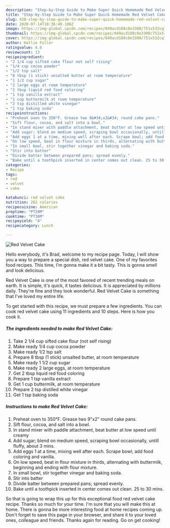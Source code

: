 ```yaml
---
description: "Step-by-Step Guide to Make Super Quick Homemade Red Velvet Cake"
title: "Step-by-Step Guide to Make Super Quick Homemade Red Velvet Cake"
slug: 428-step-by-step-guide-to-make-super-quick-homemade-red-velvet-cake
date: 2020-07-14T18:36:49.106Z
image: https://img-global.cpcdn.com/recipes/049acd188c0e3300/751x532cq70/red-velvet-cake-recipe-main-photo.jpg
thumbnail: https://img-global.cpcdn.com/recipes/049acd188c0e3300/751x532cq70/red-velvet-cake-recipe-main-photo.jpg
cover: https://img-global.cpcdn.com/recipes/049acd188c0e3300/751x532cq70/red-velvet-cake-recipe-main-photo.jpg
author: Hallie Fuller
ratingvalue: 4.6
reviewcount: 13
recipeingredient:
- "2 1/4 cup sifted cake flour not self rising"
- "1/4 cup cocoa powder"
- "1/2 tsp salt"
- "8 tbsp (1 stick) unsalted butter at room temperature"
- "1 1/2 cup sugar"
- "2 large eggs at room temperature"
- "2 tbsp liquid red food coloring"
- "1 tsp vanilla extract"
- "1 cup buttermilk at room temperature"
- "2 tsp distilled white vinegar"
- "1 tsp baking soda"
recipeinstructions:
- "Preheat oven to 350°F. Grease two 9&#34;x2&#34; round cake pans."
- "Sift flour, cocoa, and salt into a bowl."
- "In stand mixer with paddle attachment, beat butter at low speed until creamy"
- "Add sugar; blend on medium speed, scraping bowl occasionally, untill fluffy, about 3 mins."
- "Add eggs 1 at a time, mixing well after each. Scrape bowl; add food coloring and vanilla."
- "On low speed, beat in flour mixture in thirds, alternating with buttermilk, beginning and ending with flour mixture."
- "In small bowl, stir together vinegar and baking soda."
- "Stir into batter"
- "Divide batter between prepared pans; spread evenly."
- "Bake until a toothpick inserted in center comes out clean. 25 to 30 mins."
categories:
- Recipe
tags:
- red
- velvet
- cake

katakunci: red velvet cake 
nutrition: 262 calories
recipecuisine: American
preptime: "PT20M"
cooktime: "PT36M"
recipeyield: "4"
recipecategory: Lunch

---
```



![Red Velvet Cake](https://img-global.cpcdn.com/recipes/049acd188c0e3300/751x532cq70/red-velvet-cake-recipe-main-photo.jpg)

Hello everybody, it's Brad, welcome to my recipe page. Today, I will show you a way to prepare a special dish, red velvet cake. One of my favorites food recipes. This time, I'm gonna make it a bit tasty. This is gonna smell and look delicious.

Red Velvet Cake is one of the most favored of recent trending meals on earth. It is simple, it's quick, it tastes delicious. It is appreciated by millions daily. They're fine and they look wonderful. Red Velvet Cake is something that I've loved my entire life.




To get started with this recipe, we must prepare a few ingredients. You can cook red velvet cake using 11 ingredients and 10 steps. Here is how you cook it.

<!--inarticleads1-->

##### The ingredients needed to make Red Velvet Cake:

1. Take 2 1/4 cup sifted cake flour (not self rising)
1. Make ready 1/4 cup cocoa powder
1. Make ready 1/2 tsp salt
1. Prepare 8 tbsp (1 stick) unsalted butter, at room temperature
1. Make ready 1 1/2 cup sugar
1. Make ready 2 large eggs, at room temperature
1. Get 2 tbsp liquid red food coloring
1. Prepare 1 tsp vanilla extract
1. Get 1 cup buttermilk, at room temperature
1. Prepare 2 tsp distilled white vinegar
1. Get 1 tsp baking soda




<!--inarticleads2-->

##### Instructions to make Red Velvet Cake:

1. Preheat oven to 350°F. Grease two 9&#34;x2&#34; round cake pans.
1. Sift flour, cocoa, and salt into a bowl.
1. In stand mixer with paddle attachment, beat butter at low speed until creamy
1. Add sugar; blend on medium speed, scraping bowl occasionally, untill fluffy, about 3 mins.
1. Add eggs 1 at a time, mixing well after each. Scrape bowl; add food coloring and vanilla.
1. On low speed, beat in flour mixture in thirds, alternating with buttermilk, beginning and ending with flour mixture.
1. In small bowl, stir together vinegar and baking soda.
1. Stir into batter
1. Divide batter between prepared pans; spread evenly.
1. Bake until a toothpick inserted in center comes out clean. 25 to 30 mins.




So that is going to wrap this up for this exceptional food red velvet cake recipe. Thanks so much for your time. I'm sure that you will make this at home. There is gonna be more interesting food at home recipes coming up. Don't forget to save this page in your browser, and share it to your loved ones, colleague and friends. Thanks again for reading. Go on get cooking!
